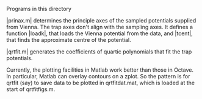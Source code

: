 Programs in this directory

|prinax.m| determines the principle axes of the sampled potentials supplied from Vienna.  The trap axes don't align with the sampling axes.  It defines a function |loadk|, that loads the Vienna potential from the data, and |tcent|, that finds the approximate centre of the potential.

|qrtfit.m| generates the coefficients of quartic polynomials that fit the trap potentials.

Currently, the plotting facilities in Matlab work better than those in Octave.  In particular, Matlab can overlay contours on a zplot.  So the pattern is for qrtfit (say) to save data to be plotted in qrtfitdat.mat, which is loaded at the start of qrtfitfigs.m.